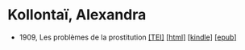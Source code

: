 # Kollontaï, Alexandra

* 1909, Les problèmes de la prostitution  <a class="file tei" href="https://hurlus.github.io/tei/kolontai1909_prostitution.xml">[TEI]</a>  <a class="file html" href="https://hurlus.github.io/kolontai/kolontai1909_prostitution.html">[html]</a>  <a class="file mobi" href="https://hurlus.github.io/kolontai/kolontai1909_prostitution.mobi">[kindle]</a>  <a class="file epub" href="https://hurlus.github.io/kolontai/kolontai1909_prostitution.epub">[epub]</a> 
